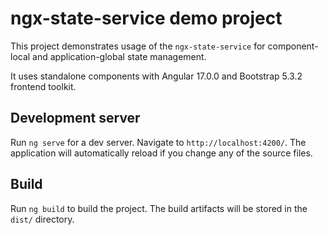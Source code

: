 # ngx-state-service demo project

This project demonstrates usage of the `ngx-state-service` for component-local and application-global state management.

It uses standalone components with Angular 17.0.0 and Bootstrap 5.3.2 frontend toolkit.

## Development server

Run `ng serve` for a dev server. Navigate to `http://localhost:4200/`. The application will automatically reload if you change any of the source files.

## Build

Run `ng build` to build the project. The build artifacts will be stored in the
`dist/` directory.
